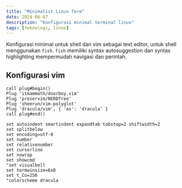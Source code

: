 ```yaml
---
title: "Minimalist Linux Term"
date: 2024-06-07
description: "Konfigurasi minimal terminal linux"
tags: [teknologi, linux]
---
```


Konfigurasi minimal untuk shell dan vim sebagai text editor, untuk shell menggunakan `fish`. `fish` memiliki syntax autosuggestion dan syntax highlighting mempermudah navigasi dan perintah.

## Konfigurasi vim

```plain
call plug#begin()
Plug 'itmammoth/doorboy.vim'
Plug 'preservim/NERDTree'
Plug 'sheerun/vim-polyglot'
Plug 'dracula/vim', { 'as': 'dracula' }
call plug#end()

set autoindent smartindent expandtab tabstop=2 shiftwidth=2
set splitbelow
set encoding=utf-8
set number
set relativenumber
set cursorline
set nowrap
set showcmd
"set visualbell
set termwinsize=6x0
set t_Co=256
"colorscheme dracula
```
